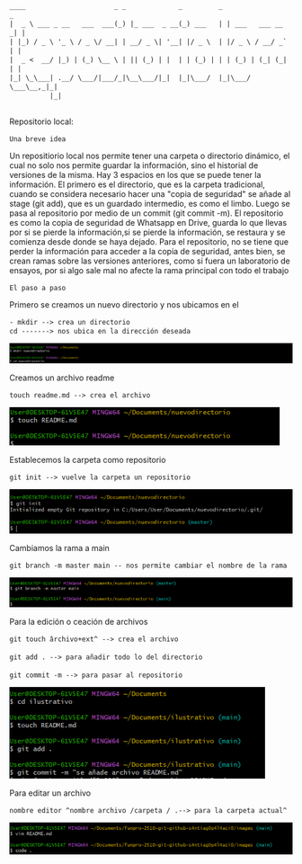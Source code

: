 ```
____                      _ _             _         _                 _ 
|  _ \ ___ _ __   ___  ___(_) |_ ___  _ __(_) ___   | | ___   ___ __ _| |
| |_) / _ \ '_ \ / _ \/ __| | __/ _ \| '__| |/ _ \  | |/ _ \ / __/ _` | |
|  _ <  __/ |_) | (_) \__ \ | || (_) | |  | | (_) | | | (_) | (_| (_| | |
|_| \_\___| .__/ \___/|___/_|\__\___/|_|  |_|\___/  |_|\___/ \___\__,_|_|
          |_|
          
```

Repositorio local: 

    Una breve idea

Un repositiorio local nos permite tener una carpeta o directorio dinámico, el cual no solo nos permite guardar la información, sino el historial de versiones de la misma. Hay 3 espacios en los que se puede tener la información. El primero es el directorio, que es la carpeta tradicional, cuando se considera necesario hacer una "copia de seguridad" se añade al stage (git add), que es un guardado intermedio, es como el limbo. Luego se pasa al repositorio por medio de un commit (git commit -m). El repositorio es como la copia de seguridad de Whatsapp en Drive, guarda lo que llevas por si se pierde la información,si se pierde la información, se restaura y se comienza desde donde se haya dejado. Para el repositorio, no se tiene que perder la información para acceder a la copia de seguridad, antes bien, se crean ramas sobre las versiones anteriores, como si fuera un laboratorio de ensayos, por si algo sale mal no afecte la rama principal con todo el trabajo



    El paso a paso

Primero se creamos un nuevo directorio y nos ubicamos en el 
```
- mkdir --> crea un directorio
cd -------> nos ubica en la dirección deseada

```
![Image](../images/imga.png)


Creamos un archivo readme

```
touch readme.md --> crea el archivo
```
![Image](../images/imgb.png)


Establecemos la carpeta como repositorio

```
git init --> vuelve la carpeta un repositorio
```
![Image](../images/imgc.png)

Cambiamos la rama a main

```
git branch -m master main -- nos permite cambiar el nombre de la rama
```
![Image](../images/imgd.png)

Para la edición o ceación de archivos 

```
git touch ârchivo+ext^ --> crea el archivo

git add . --> para añadir todo lo del directorio

git commit -m --> para pasar al repositorio

```
![Image](../images/imgd1.png)

Para editar un archivo 

```
nombre editor ^nombre archivo /carpeta / .--> para la carpeta actual^
```
![Image](../images/imgd2.png)